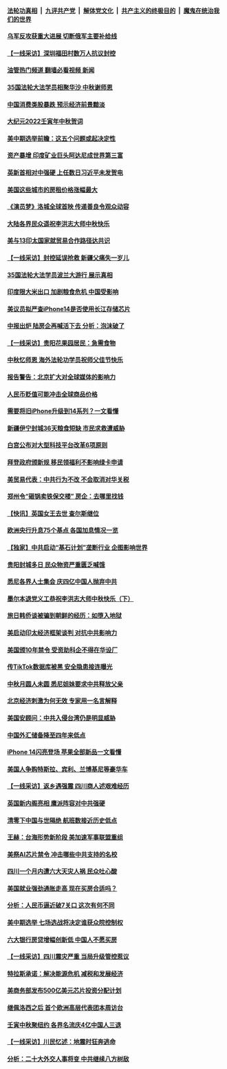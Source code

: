 ####  [法轮功真相](../../../../basic/blob/master/README.md?t=09110431) &nbsp;|&nbsp; [九评共产党](../../../../9ping.md/blob/master/README.md?t=09110431) &nbsp;|&nbsp; [解体党文化](../../../../jtdwh.md/blob/master/README.md?t=09110431)  &nbsp;|&nbsp; [共产主义的终极目的](../../../../gczydzjmd.md/blob/master/README.md?t=09110431) &nbsp;|&nbsp; [魔鬼在统治我们的世界](../../../../mgztzwmdsj.md/blob/master/README.md?t=09110431) 

#### [乌军反攻获重大进展 切断俄军主要补给线](../pages/nf4514/n13821846.md?t=09110431) 

#### [【一线采访】深圳福田村数万人抗议封控](../pages/nf4514/n13821333.md?t=09110431) 

#### [油管热门频道 翻墙必看视频 新闻](http://45.76.130.85:81/youtube.html?09110431)

#### [35国法轮大法学员相聚华沙 中秋谢师恩](../pages/nf4514/n13821158.md?t=09110431) 

#### [中国消费类股暴跌 预示经济前景黯淡](../pages/nf4514/n13821437.md?t=09110431) 

#### [大纪元2022壬寅年中秋贺词](../pages/nf4514/n13820840.md?t=09110431) 

#### [美中期选举前瞻：这五个问题或起决定性](../pages/nf4514/n13821242.md?t=09110431) 

#### [资产暴增 印度矿业巨头阿达尼成世界第三富](../pages/nf4514/n13821301.md?t=09110431) 

#### [英新首相对中强硬 上任数日习近平未发贺电](../pages/nf4514/n13821291.md?t=09110431) 

#### [美国这些城市的房租价格涨幅最大](../pages/nf4514/n13821220.md?t=09110431) 

#### [《演员梦》洛城全球首映 传递善良令观众动容](../pages/nf4514/n13821326.md?t=09110431) 

#### [大陆各界民众遥祝李洪志大师中秋快乐](../pages/nf4514/n13821222.md?t=09110431) 

#### [美与13印太国家就贸易合作路径达共识](../pages/nf4514/n13821092.md?t=09110431) 

#### [【一线采访】封控延误抢救 新疆父痛失一岁儿](../pages/nf4514/n13820955.md?t=09110431) 

#### [35国法轮大法学员波兰大游行 展示真相](../pages/nf4514/n13821164.md?t=09110431) 

#### [印度限大米出口 加剧粮食危机 中国受影响](../pages/nf4514/n13821107.md?t=09110431) 

#### [美议员拟严查iPhone14是否使用长江存储芯片](../pages/nf4514/n13821071.md?t=09110431) 

#### [中报出炉 陆房企再喊活下去 分析：泡沫破了](../pages/nf4514/n13820895.md?t=09110431) 

#### [【一线采访】贵阳花果园居民：急需食物](../pages/nf4514/n13820652.md?t=09110431) 

#### [中秋忆师恩 海外法轮功学员祝师父佳节快乐](../pages/nf4514/n13820721.md?t=09110431) 

#### [报告警告：北京扩大对全球媒体的影响力](../pages/nf4514/n13820838.md?t=09110431) 

#### [人民币贬值可能冲击全球商品价格](../pages/nf4514/n13820656.md?t=09110431) 

#### [需要将旧iPhone升级到14系列？一文看懂](../pages/nf4514/n13820414.md?t=09110431) 

#### [新疆伊宁封城36天粮食短缺 市民求救遭威胁](../pages/nf4514/n13820365.md?t=09110431) 

#### [白宫公布对大型科技平台改革6项原则](../pages/nf4514/n13820324.md?t=09110431) 

#### [拜登政府颁新规 移民领福利不影响绿卡申请](../pages/nf4514/n13820304.md?t=09110431) 

#### [美贸易代表：中共行为不改 不会取消对华关税](../pages/nf4514/n13820256.md?t=09110431) 

#### [郑州令“砸锅卖铁保交楼” 房企：去哪里找钱](../pages/nf4514/n13820298.md?t=09110431) 

#### [【快讯】英国女王去世 查尔斯继位](../pages/nf4514/n13820279.md?t=09110431) 

#### [欧洲央行升息75个基点 各国加息情况一览](../pages/nf4514/n13820185.md?t=09110431) 

#### [【独家】中共启动“基石计划”垄断行业 企图影响世界](../pages/nf4514/n13819883.md?t=09110431) 

#### [贵阳封城多日 民众物资严重匮乏喊饿](../pages/nf4514/n13819813.md?t=09110431) 

#### [悉尼各界人士集会 庆四亿中国人抛弃中共](../pages/nf4514/n13819124.md?t=09110431) 

#### [墨尔本退党义工恭祝李洪志大师中秋快乐（下）](../pages/nf4514/n13818098.md?t=09110431) 

#### [旅日韩侨谈被骗到朝鲜的经历：如堕入地狱](../pages/nf4514/n13819697.md?t=09110431) 

#### [美启动印太经济框架谈判 对抗中共影响力](../pages/nf4514/n13819753.md?t=09110431) 

#### [美国颁10年禁令 受资助科企不得在华设厂](../pages/nf4514/n13819710.md?t=09110431) 

#### [传TikTok数据库被黑 安全隐患接连曝光](../pages/nf4514/n13819725.md?t=09110431) 

#### [中秋月圆人未圆 悉尼姐妹要求中共释放父亲](../pages/nf4514/n13819642.md?t=09110431) 

#### [北京经济刺激为何无效 专家用一名言解释](../pages/nf4514/n13819505.md?t=09110431) 

#### [美国安顾问：中共入侵台湾仍是明显威胁](../pages/nf4514/n13819553.md?t=09110431) 

#### [中国外汇储备降至四年来低点](../pages/nf4514/n13819493.md?t=09110431) 

#### [iPhone 14闪亮登场 苹果全部新品一文看懂](../pages/nf4514/n13819468.md?t=09110431) 

#### [美国人争购特斯拉、宾利、兰博基尼等豪华车](../pages/nf4514/n13819360.md?t=09110431) 

#### [【一线采访】返乡遇强震 四川商人述艰难经历](../pages/nf4514/n13819241.md?t=09110431) 

#### [英国新内阁亮相 鹰派阵容对中共强硬](../pages/nf4514/n13819202.md?t=09110431) 

#### [清零下中国与世隔绝 航班数接近历史低点](../pages/nf4514/n13819052.md?t=09110431) 

#### [王赫：台海形势新阶段 美加速军事联盟重组](../pages/nf4514/n13819036.md?t=09110431) 

#### [美祭AI芯片禁令 冲击哪些中共支持的名校](../pages/nf4514/n13818784.md?t=09110431) 

#### [四川一个月内遭六大天灾人祸 民众吐心酸](../pages/nf4514/n13818803.md?t=09110431) 

#### [美国就业强劲通胀走高 现在买房合适吗？](../pages/nf4514/n13818832.md?t=09110431) 

#### [分析：人民币逼近破7关口 这次有何不同](../pages/nf4514/n13818747.md?t=09110431) 

#### [美中期选举 七场选战将决定谁获众院控制权](../pages/nf4514/n13818686.md?t=09110431) 

#### [六大银行房贷增幅创新低 中国人不愿买房](../pages/nf4514/n13818529.md?t=09110431) 

#### [【一线采访】四川震灾严重 当局升级管控惹议](../pages/nf4514/n13818410.md?t=09110431) 

#### [特拉斯承诺：解决能源危机 减税和发展经济](../pages/nf4514/n13818630.md?t=09110431) 

#### [美商务部发布500亿美元芯片投资分配计划](../pages/nf4514/n13818517.md?t=09110431) 

#### [继佩洛西之后 首个欧洲高层代表团本周访台](../pages/nf4514/n13818598.md?t=09110431) 

#### [壬寅中秋聚纽约 各界名流庆4亿中国人三退](../pages/nf4514/n13818415.md?t=09110431) 

#### [【一线采访】川民忆述：地震时狂奔逃命](../pages/nf4514/n13818125.md?t=09110431) 

#### [分析：二十大外交人事将变 中共继续八方树敌](../pages/nf4514/n13818209.md?t=09110431) 

<img src='http://gfw-breaker.win/goodnews/indexes/nf4514.md' width='0px' height='0px'/>
